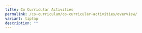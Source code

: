 ```yaml
---
title: Co Curricular Activities
permalink: /co-curriculum/co-curricular-activities/overview/
variant: tiptap
description: ""
---
```

